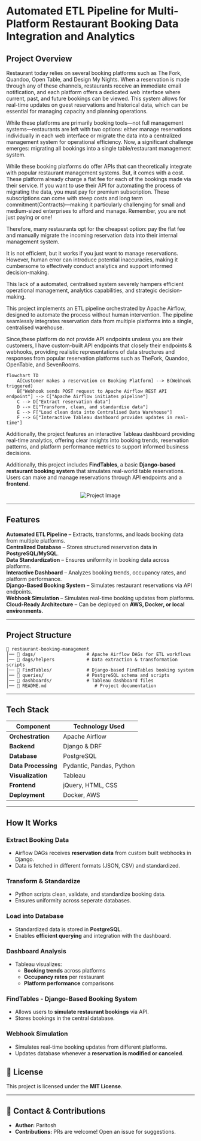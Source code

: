 # Automated ETL Pipeline for Multi-Platform Restaurant Booking Data Integration and Analytics

## Project Overview

Restaurant today relies on several booking platforms such as The Fork, Quandoo, Open Table, and Design My Nights. When a reservation is made through any of these channels, restaurants receive an immediate email notification, and each platform offers a dedicated web interface where current, past, and future bookings can be viewed. This system allows for real-time updates on guest reservations and historical data, which can be essential for managing capacity and planning operations. 

While these platforms are primarily booking tools—not full management systems—restaurants are left with two options: either manage reservations individually in each web interface or migrate the data into a centralized management system for operational efficiency. 
Now, a significant challenge emerges: migrating all bookings into a single table/restaurant management system. 

While these booking platforms do offer APIs that can theoretically integrate with popular restaurant management systems. But, it comes with a cost. 
These platform already charge a flat fee for each of the bookings made via their service. 
If you want to use their API for automating the process of migrating the data, you must pay for premium subscription. These subscriptions can come with steep costs and long term commitment(Contracts)—making it particularly challenging for small and medium-sized enterprises to afford and manage. 
Remember, you are not just paying or one! 

Therefore, many restaurants opt for the cheapest option: pay the flat fee and manually migrate the incoming reservation data into their internal management system.

It is not efficient, but it works if you just want to manage reservations. However, human error can introduce potential inaccuracies, making it cumbersome to effectively conduct analytics and support informed decision-making.

This lack of a automated, centralised system severely hampers efficient operational management, analytics capabilities, and strategic decision-making. 

This project implements an ETL pipeline orchestrated by Apache Airflow, designed to automate the process without human intervention. The pipeline seamlessly integrates reservation data from multiple platforms into a single, centralised warehouse.  </br>

Since,these platform do not provide API endpoints unsless you are their customers, I have custom-built API endpoints that closely their endpoints & webhooks, providing realistic representations of data structures and responses from popular reservation platforms such as TheFork, Quandoo, OpenTable, and SevenRooms.

```mermaid
flowchart TD
    A[Customer makes a reservation on Booking Platform] --> B(Webhook triggered)
    B["Webhook sends POST request to Apache Airflow REST API endpoint"] --> C["Apache Airflow initiates pipeline"]
    C --> D["Extract reservation data"]
    D --> E["Transform, clean, and standardise data"]
    E --> F["Load clean data into Centralised Data Warehouse"]
    F --> G["Interactive Tableau dashboard provides updates in real-time"]
```


Additionally, the project features an interactive Tableau dashboard providing real-time analytics, offering clear insights into booking trends, reservation patterns, and platform performance metrics to support informed business decisions.

Additionally, this project includes **FindTables**, a basic **Django-based restaurant booking system** that simulates real-world table reservations. Users can make and manage reservations through API endpoints and a **frontend**.

<div align="center">
  <img src="https://github.com/user-attachments/assets/98eb1307-1f0a-4461-9231-c99e174b46ae" alt="Project Image">
</div>

---

## Features

**Automated ETL Pipeline** – Extracts, transforms, and loads booking data from multiple platforms.  
**Centralized Database** – Stores structured reservation data in **PostgreSQL/MySQL**.  
**Data Standardization** – Ensures uniformity in booking data across platforms.  
**Interactive Dashboard** – Analyzes booking trends, occupancy rates, and platform performance.  
**Django-Based Booking System** – Simulates restaurant reservations via API endpoints.  
**Webhook Simulation** – Simulates real-time booking updates from platforms.  
**Cloud-Ready Architecture** – Can be deployed on **AWS, Docker, or local environments**.  

---

## Project Structure

```
📂 restaurant-booking-management  
│── 📂 dags/                   # Apache Airflow DAGs for ETL workflows
│── 📂 dags/helpers            # Data extraction & transformation scripts    
│── 📂 FindTables/             # Django-based FindTables booking system  
│── 📂 queries/                # PostgreSQL schema and scripts  
│── 📂 dashboards/             # Tableau dashboard files  
│── 📜 README.md                  # Project documentation  

```

---

## Tech Stack

| Component           | Technology Used |
|---------------------|----------------|
| **Orchestration**  | Apache Airflow  |
| **Backend**        | Django & DRF |
| **Database**       | PostgreSQL|
| **Data Processing** | Pydantic, Pandas, Python |
| **Visualization**  | Tableau |
| **Frontend**       | jQuery, HTML, CSS |
| **Deployment**     | Docker, AWS |

---

## How It Works

### Extract Booking Data
- Airflow DAGs receives **reservation data** from custom built webhooks in Django.
- Data is fetched in different formats (JSON, CSV) and standardized.

### Transform & Standardize
- Python scripts clean, validate, and standardize booking data.
- Ensures uniformity across seperate databases. 

### Load into Database
- Standardized data is stored in **PostgreSQL**.
- Enables **efficient querying** and integration with the dashboard.

### Dashboard Analysis
- Tableau visualizes:
  - **Booking trends** across platforms
  - **Occupancy rates** per restaurant
  - **Platform performance** comparisons

### FindTables - Django-Based Booking System
- Allows users to **simulate restaurant bookings** via API.
- Stores bookings in the central database.

### Webhook Simulation
- Simulates real-time booking updates from different platforms.
- Updates database whenever a **reservation is modified or canceled**.

## 📜 License
This project is licensed under the **MIT License**.

---

## 📩 Contact & Contributions
- **Author:** Paritosh   
- **Contributions:** PRs are welcome! Open an issue for suggestions.  
